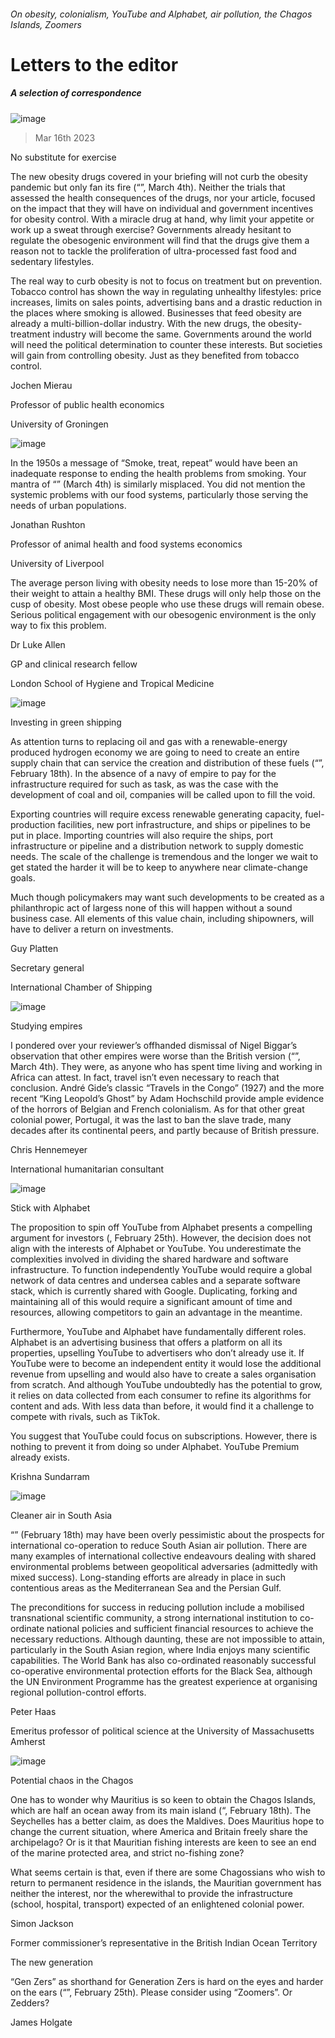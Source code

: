 ###### On obesity, colonialism, YouTube and Alphabet, air pollution, the Chagos Islands, Zoomers
# Letters to the editor 
##### A selection of correspondence 
![image](images/20230304_FBD001.jpg) 
> Mar 16th 2023 

No substitute for exercise
The new obesity drugs covered in your briefing will not curb the obesity pandemic but only fan its fire (“”, March 4th). Neither the trials that assessed the health consequences of the drugs, nor your article, focused on the impact that they will have on individual and government incentives for obesity control. With a miracle drug at hand, why limit your appetite or work up a sweat through exercise? Governments already hesitant to regulate the obesogenic environment will find that the drugs give them a reason not to tackle the proliferation of ultra-processed fast food and sedentary lifestyles.
The real way to curb obesity is not to focus on treatment but on prevention. Tobacco control has shown the way in regulating unhealthy lifestyles: price increases, limits on sales points, advertising bans and a drastic reduction in the places where smoking is allowed. Businesses that feed obesity are already a multi-billion-dollar industry. With the new drugs, the obesity-treatment industry will become the same. Governments around the world will need the political determination to counter these interests. But societies will gain from controlling obesity. Just as they benefited from tobacco control.
Jochen Mierau
Professor of public health economics
University of Groningen

![image](images/20230304_LDD001.jpg) 

In the 1950s a message of “Smoke, treat, repeat” would have been an inadequate response to ending the health problems from smoking. Your mantra of “” (March 4th) is similarly misplaced. You did not mention the systemic problems with our food systems, particularly those serving the needs of urban populations. 
Jonathan Rushton
Professor of animal health and food systems economics
University of Liverpool
The average person living with obesity needs to lose more than 15-20% of their weight to attain a healthy BMI. These drugs will only help those on the cusp of obesity. Most obese people who use these drugs will remain obese. Serious political engagement with our obesogenic environment is the only way to fix this problem.
Dr Luke Allen
GP and clinical research fellow
London School of Hygiene and Tropical Medicine
![image](images/20230218_LDP501.jpg) 

Investing in green shipping
As attention turns to replacing oil and gas with a renewable-energy produced hydrogen economy we are going to need to create an entire supply chain that can service the creation and distribution of these fuels (“”, February 18th). In the absence of a navy of empire to pay for the infrastructure required for such as task, as was the case with the development of coal and oil, companies will be called upon to fill the void.
Exporting countries will require excess renewable generating capacity, fuel-production facilities, new port infrastructure, and ships or pipelines to be put in place. Importing countries will also require the ships, port infrastructure or pipeline and a distribution network to supply domestic needs. The scale of the challenge is tremendous and the longer we wait to get stated the harder it will be to keep to anywhere near climate-change goals.
Much though policymakers may want such developments to be created as a philanthropic act of largess none of this will happen without a sound business case. All elements of this value chain, including shipowners, will have to deliver a return on investments. 
Guy Platten
Secretary general
International Chamber of Shipping

![image](images/20230304_CUP001.jpg) 

Studying empires
I pondered over your reviewer’s offhanded dismissal of Nigel Biggar’s observation that other empires were worse than the British version (“”, March 4th). They were, as anyone who has spent time living and working in Africa can attest. In fact, travel isn’t even necessary to reach that conclusion. André Gide’s classic “Travels in the Congo” (1927) and the more recent “King Leopold’s Ghost” by Adam Hochschild provide ample evidence of the horrors of Belgian and French colonialism. As for that other great colonial power, Portugal, it was the last to ban the slave trade, many decades after its continental peers, and partly because of British pressure. 
Chris Hennemeyer
International humanitarian consultant
 
![image](images/20230225_WBD000.jpg) 

Stick with Alphabet
The proposition to spin off YouTube from Alphabet presents a compelling argument for investors (, February 25th). However, the decision does not align with the interests of Alphabet or YouTube. You underestimate the complexities involved in dividing the shared hardware and software infrastructure. To function independently YouTube would require a global network of data centres and undersea cables and a separate software stack, which is currently shared with Google. Duplicating, forking and maintaining all of this would require a significant amount of time and resources, allowing competitors to gain an advantage in the meantime.
Furthermore, YouTube and Alphabet have fundamentally different roles. Alphabet is an advertising business that offers a platform on all its properties, upselling YouTube to advertisers who don’t already use it. If YouTube were to become an independent entity it would lose the additional revenue from upselling and would also have to create a sales organisation from scratch. And although YouTube undoubtedly has the potential to grow, it relies on data collected from each consumer to refine its algorithms for content and ads. With less data than before, it would find it a challenge to compete with rivals, such as TikTok. 
You suggest that YouTube could focus on subscriptions. However, there is nothing to prevent it from doing so under Alphabet. YouTube Premium already exists. 
Krishna Sundarram

![image](images/20230218_ASP001.jpg) 

Cleaner air in South Asia
“” (February 18th) may have been overly pessimistic about the prospects for international co-operation to reduce South Asian air pollution. There are many examples of international collective endeavours dealing with shared environmental problems between geopolitical adversaries (admittedly with mixed success). Long-standing efforts are already in place in such contentious areas as the Mediterranean Sea and the Persian Gulf.
The preconditions for success in reducing pollution include a mobilised transnational scientific community, a strong international institution to co-ordinate national policies and sufficient financial resources to achieve the necessary reductions. Although daunting, these are not impossible to attain, particularly in the South Asian region, where India enjoys many scientific capabilities. The World Bank has also co-ordinated reasonably successful co-operative environmental protection efforts for the Black Sea, although the UN Environment Programme has the greatest experience at organising regional pollution-control efforts.
Peter Haas
Emeritus professor of political science at the University of Massachusetts Amherst

![image](images/20230218_BRP501.jpg) 

Potential chaos in the Chagos
One has to wonder why Mauritius is so keen to obtain the Chagos Islands, which are half an ocean away from its main island (“, February 18th). The Seychelles has a better claim, as does the Maldives. Does Mauritius hope to change the current situation, where America and Britain freely share the archipelago? Or is it that Mauritian fishing interests are keen to see an end of the marine protected area, and strict no-fishing zone?
What seems certain is that, even if there are some Chagossians who wish to return to permanent residence in the islands, the Mauritian government has neither the interest, nor the wherewithal to provide the infrastructure (school, hospital, transport) expected of an enlightened colonial power.
Simon Jackson
Former commissioner’s representative in the British Indian Ocean Territory

The new generation
“Gen Zers” as shorthand for Generation Zers is hard on the eyes and harder on the ears (“”, February 25th). Please consider using “Zoomers”. Or Zedders?
James Holgate

